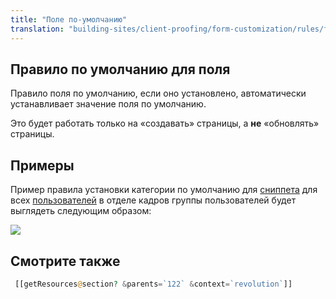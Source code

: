 ```yaml
---
title: "Поле по-умолчанию"
translation: "building-sites/client-proofing/form-customization/rules/field-default"
---
```


## Правило по умолчанию для поля

Правило поля по умолчанию, если оно установлено, автоматически устанавливает значение поля по умолчанию.

Это будет работать только на «создавать» страницы, а **не** «обновлять» страницы.

## Примеры

Пример правила установки категории по умолчанию для [сниппета](display/revolution20/Snippets "сниппет") для всех [пользователей](display/revolution20/Users "пользователей") в отделе кадров группы пользователей будет выглядеть следующим образом:

![](/2.x/en/building-sites/client-proofing/form-customization/rules/fc-fielddefault1.png)

## Смотрите также

```php
 [[getResources@section? &parents=`122` &context=`revolution`]]
```
